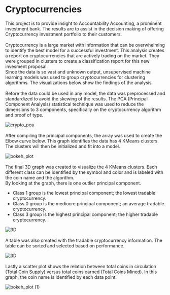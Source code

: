 # Cryptocurrencies

This project is to provide insight to Accountability Accounting, a prominent investment bank.  The results are to assist in the decision making of offering Cryptocurrency investment portfolio to their customers.  
<br>
Cryptocurrency is a large market with information that can be overwhelming to identify the best model for a successful investment.  This analysis creates a report on cryptocurrencies that are actively trading on the market.  They were grouped in clusters to create a classification report for this new invesment proposal.
<br>
Since the data is so vast and unknown output, unsupervised machine learning models was used to group cryptocurrencies for clustering algorithms.  The visualizations below show the findings of the analysis. 
<br>
<br>
Before the data could be used in any model, the data was preprocessed and standardized to avoid the skewing of the results.  The PCA (Principal Component Analysis) statistical technique was used to reduce the dimensions to 3 components, specifically on the cryptocurrency algorithm and proof of type.  <br>

![crypto_pca](https://user-images.githubusercontent.com/75437852/116322189-82b21880-a789-11eb-8610-f063006a9503.PNG)<br>
<br>
After compiling the principal components, the array was used to create the Elbow curve below.  This graph identifies the data has 4 KMeans clusters.  The clusters will then be initialized and fit into a model.<br>

![bokeh_plot](https://user-images.githubusercontent.com/75437852/116323036-39fb5f00-a78b-11eb-8d19-6c44ba15dc16.png)<br>
<br>
The final 3D graph was created to visualize the 4 KMeans clusters.  Each different class can be identified by the symbol and color and is labeled with the coin name and the algorithm.<br>
By looking at the graph, there is one outlier principal component.  
* Class 1 group is the lowest principal component; the lowest tradable cryptocurrency.
* Class 0 group is the mediocre principal component; an average tradable cryptocurrency.
* Class 3 group is the highest principal component; the higher tradable cryptocurrency. <br>

![3D](https://user-images.githubusercontent.com/75437852/116323544-387e6680-a78c-11eb-82b5-9e9361e87000.PNG)<br>
<br>
A table was also created with the tradable cryptocurrency information.  The table can be sorted and selected based on performance.<br>

![3D](https://user-images.githubusercontent.com/75437852/116326944-b2661e00-a793-11eb-97bf-ab6987f44fcb.PNG)<br>
<br>
Lastly a scatter plot shows the relation between total coins in circulation (Total Coin Supply) versus total coins earned (Total Coins Mined).  In this graph, the coin name is identified by each data point. <br>

![bokeh_plot (1)](https://user-images.githubusercontent.com/75437852/116329164-afb9f780-a798-11eb-9757-322d0bbd82b8.png)


